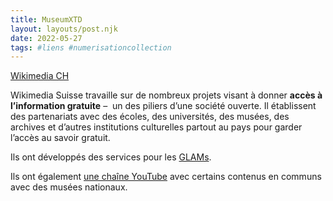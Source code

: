 ```yaml
---
title: MuseumXTD
layout: layouts/post.njk
date: 2022-05-27
tags: #liens #numerisationcollection 
---
```


[Wikimedia CH](https://wikimedia.ch/fr/)

Wikimedia Suisse travaille sur de nombreux projets visant à donner **accès à l’information gratuite** –  un des piliers d’une société ouverte. Il établissent des partenariats avec des écoles, des universités, des musées, des archives et d’autres institutions culturelles partout au pays pour garder l’accès au savoir gratuit. 

Ils ont développés des services pour les [GLAMs](https://wikimedia.ch/en/services/glam/). 

Ils ont également [une chaîne YouTube](https://www.youtube.com/channel/UCFbORRnaIL93uVIy7LVhBjA) avec certains contenus en communs avec des musées nationaux. 